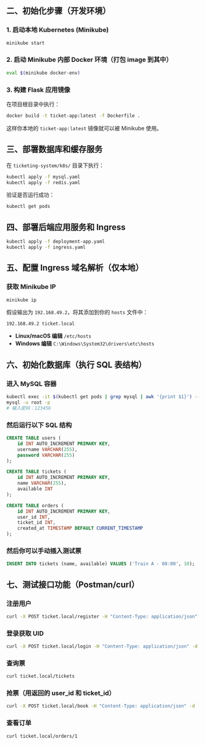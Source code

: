 ## 二、初始化步骤（开发环境）

### 1. 启动本地 Kubernetes (Minikube)

```bash
minikube start
```

### 2. 启动 Minikube 内部 Docker 环境（打包 image 到其中）

```bash
eval $(minikube docker-env)
```

### 3. 构建 Flask 应用镜像

在项目根目录中执行：

```bash
docker build -t ticket-app:latest -f Dockerfile .
```

这样你本地的 `ticket-app:latest` 镜像就可以被 Minikube 使用。

## 三、部署数据库和缓存服务

在 `ticketing-system/k8s/` 目录下执行：

```bash
kubectl apply -f mysql.yaml
kubectl apply -f redis.yaml
```

验证是否运行成功：

```bash
kubectl get pods
```

## 四、部署后端应用服务和 Ingress

```bash
kubectl apply -f deployment-app.yaml
kubectl apply -f ingress.yaml
```

## 五、配置 Ingress 域名解析（仅本地）

### 获取 Minikube IP

```bash
minikube ip
```

假设输出为 `192.168.49.2`，将其添加到你的 `hosts` 文件中：

```text
192.168.49.2 ticket.local
```

- **Linux/macOS 编辑** `/etc/hosts`
- **Windows 编辑** `C:\Windows\System32\drivers\etc\hosts`

## 六、初始化数据库（执行 SQL 表结构）

### 进入 MySQL 容器

```bash
kubectl exec -it $(kubectl get pods | grep mysql | awk '{print $1}') -- bash
mysql -u root -p
# 输入密码：123456
```

### 然后运行以下 SQL 结构

```sql
CREATE TABLE users (
    id INT AUTO_INCREMENT PRIMARY KEY,
    username VARCHAR(255),
    password VARCHAR(255)
);

CREATE TABLE tickets (
    id INT AUTO_INCREMENT PRIMARY KEY,
    name VARCHAR(255),
    available INT
);

CREATE TABLE orders (
    id INT AUTO_INCREMENT PRIMARY KEY,
    user_id INT,
    ticket_id INT,
    created_at TIMESTAMP DEFAULT CURRENT_TIMESTAMP
);
```

### 然后你可以手动插入测试票

```sql
INSERT INTO tickets (name, available) VALUES ('Train A - 08:00', 10);
```

## 七、测试接口功能（Postman/curl）

### 注册用户

```bash
curl -X POST ticket.local/register -H "Content-Type: application/json" -d '{"username": "alice", "password": "123"}'
```

### 登录获取 UID

```bash
curl -X POST ticket.local/login -H "Content-Type: application/json" -d '{"username": "alice", "password": "123"}'
```

### 查询票

```bash
curl ticket.local/tickets
```

### 抢票（用返回的 user_id 和 ticket_id）

```bash
curl -X POST ticket.local/book -H "Content-Type: application/json" -d '{"ticket_id": 1, "user_id": 1}'
```

### 查看订单

```bash
curl ticket.local/orders/1
```
